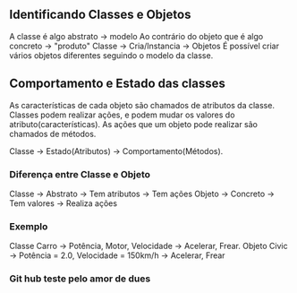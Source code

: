 ## Identificando Classes e Objetos

A classe é algo abstrato -> modelo
Ao contrário do objeto que é algo concreto -> "produto"
Classe -> Cria/Instancia -> Objetos
É possível criar vários objetos diferentes seguindo o modelo da classe.
## Comportamento e Estado das classes

As características de cada objeto são chamados de atributos da classe.
Classes podem realizar ações, e podem mudar os valores do atributo(características).
As ações que um objeto pode realizar são chamados de métodos.

Classe -> Estado(Atributos) -> Comportamento(Métodos).
### Diferença entre Classe e Objeto

Classe -> Abstrato -> Tem atributos -> Tem ações
Objeto -> Concreto -> Tem valores -> Realiza ações
### Exemplo
Classe Carro -> Potência, Motor, Velocidade -> Acelerar, Frear.
Objeto Civic -> Potência = 2.0, Velocidade = 150km/h -> Acelerar, Frear

### Git hub teste pelo amor de dues

